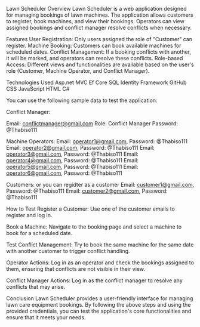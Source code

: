 Lawn Scheduler
Overview
Lawn Scheduler is a web application designed for managing bookings of lawn machines. The application allows customers to register, book machines, and view their bookings. Operators can view assigned bookings and conflict manager resolve conflicts when necessary.

Features
User Registration: Only users assigned the role of "Customer" can register.
Machine Booking: Customers can book available machines for scheduled dates.
Conflict Management: If a booking conflicts with another, it will be marked, and operators can resolve these conflicts.
Role-based Access: Different views and functionalities are available based on the user's role (Customer, Machine Operator, and Conflict Manager).

Technologies Used
Asp.net MVC
Ef Core
SQL
Identity Framework
GitHub
CSS
JavaScript
HTML
C#

You can use the following sample data to test the application:

Conflict Manager:

Email: conflictmanager@gmail.com
Role: Conflict Manager
Password: @Thabiso111


Machine Operators:
Email: operator1@gmail.com, Password: @Thabiso111
Email: operator2@gmail.com, Password: @Thabiso111
Email: operator3@gmail.com, Password: @Thabiso111
Email: operator4@gmail.com, Password: @Thabiso111
Email: operator5@gmail.com, Password: @Thabiso111
Email: operator6@gmail.com, Password: @Thabiso111

Customers: or you can regidter as a customer
Email: customer1@gmail.com, Password: @Thabiso111
Email: customer2@gmail.com, Password: @Thabiso111


How to Test
Register a Customer: Use one of the customer emails to register and log in.

Book a Machine: Navigate to the booking page and select a machine to book for a scheduled date.

Test Conflict Management: Try to book the same machine for the same date with another customer to trigger conflict handling.

Operator Actions: Log in as an operator and check the bookings assigned to them, ensuring that conflicts are not visible in their view.

Conflict Manager Actions: Log in as the conflict manager to resolve any conflicts that may arise.

Conclusion
Lawn Scheduler provides a user-friendly interface for managing lawn care equipment bookings. By following the above steps and using the provided credentials, you can test the application's core functionalities and ensure that it meets your needs.
